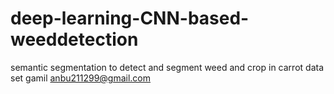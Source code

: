 # deep-learning-CNN-based-weeddetection
semantic segmentation to detect and segment weed and crop in carrot data set 
gamil anbu211299@gmail.com
